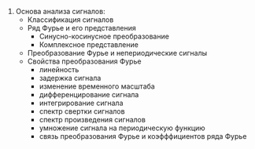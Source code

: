 1. Основа анализа сигналов:
    * Классификация сигналов
    * Ряд Фурье и его представления
        - Синусно-косинусное преобразование
        - Комплексное представление
    * Преобразование Фурье и непериодические сигналы
    * Свойства преобразования Фурье
        - линейность
        - задержка сигнала
        - изменение временного масштаба
        - дифференцирование сигнала
        - интегрирование сигнала
        - спектр свертки сигналов
        - спектр произведения сигналов
        - умножение сигнала на периодическую функцию
        - связь преобразования Фурье и коэфффициентов ряда Фурье